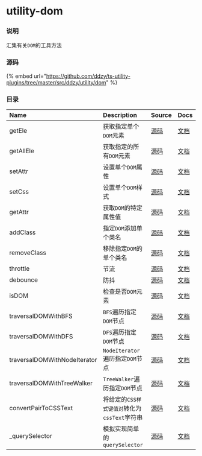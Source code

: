 # utility-dom

### 说明

汇集有关`DOM`的工具方法

### 源码

{% embed url="https://github.com/ddzy/ts-utility-plugins/tree/master/src/ddzy/utility/dom" %}

### 目录



| Name | Description | Source | Docs |
| :--- | :--- | :--- | :--- |
| getEle | 获取指定单个`DOM`元素 | [源码](https://github.com/ddzy/ts-utility-plugins/tree/master/src/ddzy/utility/dom/getEle) | [文档](getele.md) |
| getAllEle | 获取指定的所有`DOM`元素 | [源码](https://github.com/ddzy/ts-utility-plugins/tree/master/src/ddzy/utility/dom/getAllEle) | [文档](getallele.md) |
| setAttr | 设置单个`DOM`属性 | [源码](https://github.com/ddzy/ts-utility-plugins/tree/master/src/ddzy/utility/dom/setAttr) | [文档](setattr.md) |
| setCss | 设置单个`DOM`样式 | [源码](https://github.com/ddzy/ts-utility-plugins/tree/master/src/ddzy/utility/dom/setCss) | [文档](setcss.md) |
| getAttr | 获取`DOM`的特定属性值 | [源码](https://github.com/ddzy/ts-utility-plugins/tree/master/src/ddzy/utility/dom/getAttr) | [文档](getattr.md) |
| addClass | 指定`DOM`添加单个类名 | [源码](https://github.com/ddzy/ts-utility-plugins/tree/master/src/ddzy/utility/dom/addClass) | [文档](addclass.md) |
| removeClass | 移除指定`DOM`的单个类名 | [源码](https://github.com/ddzy/ts-utility-plugins/tree/master/src/ddzy/utility/dom/removeClass) | [文档](removeclass.md) |
| throttle | 节流 | [源码](https://github.com/ddzy/ts-utility-plugins/tree/master/src/ddzy/utility/dom/throttle) | [文档](throttle.md) |
| debounce | 防抖 | [源码](https://github.com/ddzy/ts-utility-plugins/tree/master/src/ddzy/utility/dom/debounce) | [文档](debounce.md) |
| isDOM | 检查是否`DOM`元素 | [源码](https://github.com/ddzy/ts-utility-plugins/tree/master/src/ddzy/utility/dom/isDOM) | [文档](isdom.md) |
| traversalDOMWithBFS | `BFS`遍历指定`DOM`节点 | [源码](https://github.com/ddzy/ts-utility-plugins/tree/master/src/ddzy/utility/dom/traversalDOMWithBFS) | [文档](traversaldomwithbfs.md) |
| traversalDOMWithDFS | `DFS`遍历指定`DOM`节点 | [源码](https://github.com/ddzy/ts-utility-plugins/tree/master/src/ddzy/utility/dom/traversalDOMWithDFS) | [文档](traversaldomwithdfs.md) |
| traversalDOMWithNodeIterator | `NodeIterator`遍历指定`DOM`节点 | [源码](https://github.com/ddzy/ts-utility-plugins/tree/master/src/ddzy/utility/dom/traversalDOMWithNodeIterator) | [文档](traversaldomwithnodeiterator.md) |
| traversalDOMWithTreeWalker | `TreeWalker`遍历指定`DOM`节点 | [源码](https://github.com/ddzy/ts-utility-plugins/tree/master/src/ddzy/utility/dom/traversalDOMWithTreeWalker) | [文档](traversaldomwithtreewalker.md) |
| convertPairToCSSText | 将给定的`CSS样式键值对`转化为`cssText`字符串 | [源码](https://github.com/ddzy/ts-utility-plugins/tree/master/src/ddzy/utility/dom/convertPairToCSSText) | [文档](convertpairtocsstext.md) |
| \_querySelector | 模拟实现简单的`querySelector` | [源码](https://github.com/ddzy/ts-utility-plugins/tree/master/src/ddzy/utility/dom/_querySelector) | [文档](_queryselector.md) |

